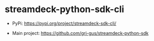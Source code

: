 # streamdeck-python-sdk-cli

* PyPi: https://pypi.org/project/streamdeck-sdk-cli/

* Main project: https://github.com/gri-gus/streamdeck-python-sdk